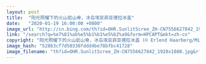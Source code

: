 ```yaml
---
layout: post
title:  "阳光照耀下的火山岩山脊，冰岛埃亚菲亚德拉冰盖"
date:   "2020-01-19 16:00:00 +0800"
image_url: "http://cn.bing.com/th?id=OHR.SunlitScree_ZH-CN7556627842_1920x1080.jpg&rf=LaDigue_1920x1080.jpg&pid=hp"
link: "/search?q=%e7%81%ab%e5%b1%b1%e5%b2%a9&form=HPCAPT&mkt=zh-cn"
copyright: "阳光照耀下的火山岩山脊，冰岛埃亚菲亚德拉冰盖 (© Erlend Haarberg/Minden Pictures)"
image_hash: "52863cf7d50330fddd4be78bfbc41728"
image_filename: "th?id=OHR.SunlitScree_ZH-CN7556627842_1920x1080.jpg&rf=LaDigue_1920x1080.jpg&pid=hp"
---
```

